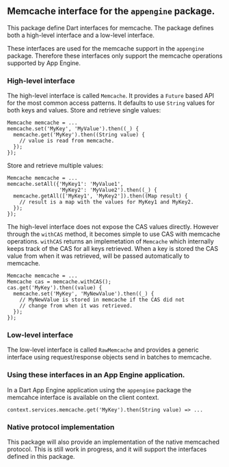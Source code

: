 ## Memcache interface for the `appengine` package.

This package define Dart interfaces for memcache. The package defines both
a high-level interface and a low-level interface.

These interfaces are used for the memcache support in the `appengine` package.
Therefore these interfaces only support the memcache operations supported by
App Engine.

### High-level interface

The high-level interface is called `Memcache`. It provides a `Future` based API
for the most common access patterns. It defaults to use `String` values for
both keys and values. Store and retrieve single values:

```
Memcache memcache = ...
memcache.set('MyKey', 'MyValue').then((_) {
  memcache.get('MyKey').then((String value) {
    // value is read from memcache.
  });
});
```

Store and retrieve multiple values:

```
Memcache memcache = ...
memcache.setAll({'MyKey1': 'MyValue1',
                 'MyKey2': 'MyValue2').then((_) {
  memcache.getAll(['MyKey1', 'MyKey2']).then((Map result) {
    // result is a map with the values for MyKey1 and MyKey2.
  });
});
```

The high-level interface does not expose the CAS values directly. However
through the `withCAS` method, it becomes simple to use CAS with memcache
operations. `withCAS` returns an implemetation of `Memcache` which internally
keeps track of the CAS for all keys retrieved. When a key is stored the CAS
value from when it was retrieved, will be passed automatically to memcache.

```
Memcache memcache = ...
Memcache cas = memcache.withCAS();
cas.get('MyKey').then((value) {
  memcache.set('MyKey', 'MyNewValue').then((_) {
    // MyNewValue is stored in memcache if the CAS did not
    // change from when it was retrieved.
  });
});
```

### Low-level interface

The low-level interface is called `RawMemcache` and provides a generic
interface using request/response objects send in batches to memcache.

### Using these interfaces in an App Engine application.

In a Dart App Engine application using the `appengine` package the memcahce
interface is available on the client context.

    context.services.memcache.get('MyKey').then(String value) => ...

### Native protocol implementation

This package will also provide an implementation of the native memcached
protocol. This is still work in progress, and it will support the interfaces
defined in this package.